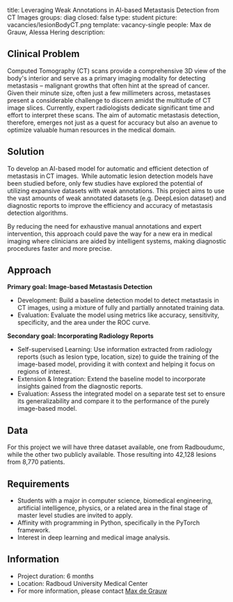 title: Leveraging Weak Annotations in AI-based Metastasis Detection from CT Images 
groups: diag
closed: false
type: student
picture: vacancies/lesionBodyCT.png
template: vacancy-single
people: Max de Grauw, Alessa Hering
description: 

## Clinical Problem
Computed Tomography (CT) scans provide a comprehensive 3D view of the body's interior and serve as a primary imaging modality for detecting metastasis – malignant growths that often hint at the spread of cancer. Given their minute size, often just a few millimeters across, metastases present a considerable challenge to discern amidst the multitude of CT image slices. Currently, expert radiologists dedicate significant time and effort to interpret these scans. The aim of automatic metastasis detection, therefore, emerges not just as a quest for accuracy but also an avenue to optimize valuable human resources in the medical domain. 
## Solution
To develop an AI-based model for automatic and efficient detection of metastasis in CT images.  
While automatic lesion detection models have been studied before, only few studies have explored the potential of utilizing expansive datasets with weak annotations. This project aims to use the vast amounts of weak annotated datasets (e.g. DeepLesion dataset) and diagnostic reports to improve the efficiency and accuracy of metastasis detection algorithms. 

By reducing the need for exhaustive manual annotations and expert intervention, this approach could pave the way for a new era in medical imaging where clinicians are aided by intelligent systems, making diagnostic procedures faster and more precise. 
## Approach
**Primary goal: Image-based Metastasis Detection** 
- Development: Build a baseline detection model to detect metastasis in CT images, using a mixture of fully and partially annotated training data.  
- Evaluation: Evaluate the model using metrics like accuracy, sensitivity, specificity, and the area under the ROC curve. 

**Secondary goal: Incorporating Radiology Reports**
- Self-supervised Learning: Use information extracted from radiology reports (such as lesion type, location, size) to guide the training of the image-based model, providing it with context and helping it focus on regions of interest. 
- Extension & Integration: Extend the baseline model to incorporate insights gained from the diagnostic reports. 
- Evaluation: Assess the integrated model on a separate test set to ensure its generalizability and compare it to the performance of the purely image-based model.

## Data
For this project we will have three dataset available, one from Radboudumc, while the other two publicly available. Those resulting into 42,128  lesions from 8,770 patients.


## Requirements
-	Students with a major in computer science, biomedical engineering, artificial intelligence, physics, or a related area in the final stage of master level studies are invited to apply.
-	Affinity with programming in Python, specifically in the PyTorch framework.
-	Interest in deep learning and medical image analysis.

## Information
-	Project duration: 6 months
-	Location: Radboud University Medical Center
-	For more information, please contact [Max de Grauw](mailto:Max.deGrauw@radboudumc.nl)
